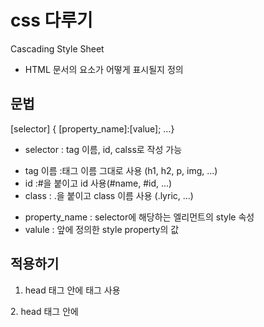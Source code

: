 # css 다루기  
Cascading Style Sheet  
* HTML 문서의 요소가 어떻게 표시될지 정의  
  
## 문법  
[selector] { [property_name]:[value]; ...}  
* selector : tag 이름, id, calss로 작성 가능  
- tag 이름 :태그 이름 그대로 사용 (h1, h2, p, img, ...)  
- id :#을 붙이고 id 사용(#name, #id, ...)  
- class : .을 붙이고 class 이름 사용 (.lyric, ...)  
* property_name : selector에 해당하는 엘리먼트의 style 속성  
* valule : 앞에 정의한 style property의 값  
  
  
## 적용하기  
1. head 태그 안에 <link> 태그 사용  
  <link rel = "stylesheet" href = "[css file]">  
2. head 태그 안에 <style> 태그를 사용해 직접 정의  
3. html element 안에 직접 속성으로 정의  
  <p style = "color:red"> .... </p>  
  
## CSS 적용 우선 순위  
1. html element 안에서 적용한 스타일  
2. style tag 안에서 적용한 스타일  
3. link를 통해 외부 파일에서 적용한 스타일  
  
  